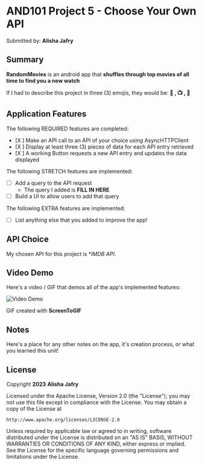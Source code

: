 # AND101 Project 5 - Choose Your Own API

Submitted by: **Alisha Jafry**

## Summary

**RandomMovies** is an android app that **shuffles through top movies of all time to find you a new watch**

If I had to describe this project in three (3) emojis, they would be: **🎥 , 📺 , 🍿**

## Application Features

The following REQUIRED features are completed:

- [X ] Make an API call to an API of your choice using AsyncHTTPClient
- [X ] Display at least three (3) pieces of data for each API entry retrieved
- [X ] A working Button requests a new API entry and updates the data displayed

The following STRETCH features are implemented:

- [ ] Add a query to the API request
  - The query I added is **FILL IN HERE**
- [ ] Build a UI to allow users to add that query

The following EXTRA features are implemented:

- [ ] List anything else that you added to improve the app!

## API Choice

My chosen API for this project is **IMDB API*.

## Video Demo

Here's a video / GIF that demos all of the app's implemented features:

<img src='https://i.imgur.com/SPdENTt.gif' title='Video Demo' width='' alt='Video Demo' />

GIF created with **ScreenToGIF**

## Notes

Here's a place for any other notes on the app, it's creation process, or what you learned this unit!

## License

Copyright **2023** **Alisha Jafry**

Licensed under the Apache License, Version 2.0 (the "License");
you may not use this file except in compliance with the License.
You may obtain a copy of the License at

    http://www.apache.org/licenses/LICENSE-2.0

Unless required by applicable law or agreed to in writing, software
distributed under the License is distributed on an "AS IS" BASIS,
WITHOUT WARRANTIES OR CONDITIONS OF ANY KIND, either express or implied.
See the License for the specific language governing permissions and
limitations under the License.
